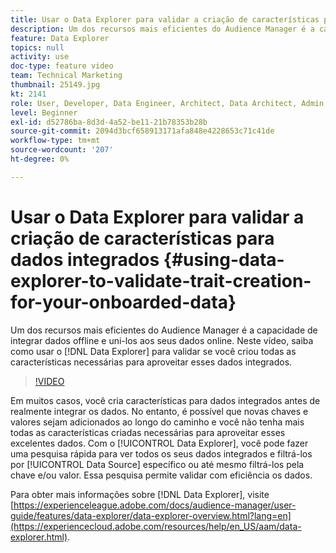 ```yaml
---
title: Usar o Data Explorer para validar a criação de características para dados integrados
description: Um dos recursos mais eficientes do Audience Manager é a capacidade de integrar dados offline e uni-los aos seus dados online. Neste vídeo, saiba como usar o Data Explorer para validar que você criou todas as características necessárias para aproveitar esses dados integrados.
feature: Data Explorer
topics: null
activity: use
doc-type: feature video
team: Technical Marketing
thumbnail: 25149.jpg
kt: 2141
role: User, Developer, Data Engineer, Architect, Data Architect, Admin, Leader
level: Beginner
exl-id: d52786ba-8d3d-4a52-be11-21b78353b28b
source-git-commit: 2094d3bcf658913171afa848e4228653c71c41de
workflow-type: tm+mt
source-wordcount: '207'
ht-degree: 0%

---
```


# Usar o Data Explorer para validar a criação de características para dados integrados {#using-data-explorer-to-validate-trait-creation-for-your-onboarded-data}

Um dos recursos mais eficientes do Audience Manager é a capacidade de integrar dados offline e uni-los aos seus dados online. Neste vídeo, saiba como usar o [!DNL Data Explorer] para validar se você criou todas as características necessárias para aproveitar esses dados integrados.

>[!VIDEO](https://video.tv.adobe.com/v/25149/?quality=12)

Em muitos casos, você cria características para dados integrados antes de realmente integrar os dados. No entanto, é possível que novas chaves e valores sejam adicionados ao longo do caminho e você não tenha mais todas as características criadas necessárias para aproveitar esses excelentes dados. Com o [!UICONTROL Data Explorer], você pode fazer uma pesquisa rápida para ver todos os seus dados integrados e filtrá-los por [!UICONTROL Data Source] específico ou até mesmo filtrá-los pela chave e/ou valor. Essa pesquisa permite validar com eficiência os dados.

Para obter mais informações sobre [!DNL Data Explorer], visite [https://experienceleague.adobe.com/docs/audience-manager/user-guide/features/data-explorer/data-explorer-overview.html?lang=en](https://experiencecloud.adobe.com/resources/help/en_US/aam/data-explorer.html).
